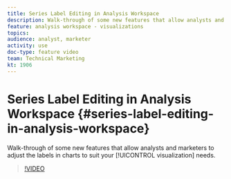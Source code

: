 ```yaml
---
title: Series Label Editing in Analysis Workspace
description: Walk-through of some new features that allow analysts and marketers to adjust the labels in charts to suit your visualization needs.
feature: analysis workspace - visualizations
topics: 
audience: analyst, marketer
activity: use
doc-type: feature video
team: Technical Marketing
kt: 1906
---
```


# Series Label Editing in Analysis Workspace {#series-label-editing-in-analysis-workspace}

Walk-through of some new features that allow analysts and marketers to adjust the labels in charts to suit your [!UICONTROL visualization] needs.

>[!VIDEO](https://video.tv.adobe.com/v/23728/?quality=12)
